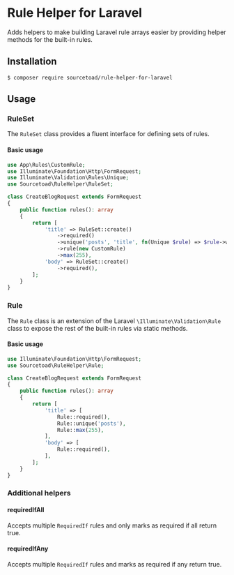 # Rule Helper for Laravel

Adds helpers to make building Laravel rule arrays easier by providing helper methods for the built-in rules.

## Installation

```shell
$ composer require sourcetoad/rule-helper-for-laravel
```

## Usage

### RuleSet

The `RuleSet` class provides a fluent interface for defining sets of rules. 

#### Basic usage

```php
use App\Rules\CustomRule;
use Illuminate\Foundation\Http\FormRequest;
use Illuminate\Validation\Rules\Unique;
use Sourcetoad\RuleHelper\RuleSet;

class CreateBlogRequest extends FormRequest
{
    public function rules(): array
    {
        return [
            'title' => RuleSet::create()
                ->required()
                ->unique('posts', 'title', fn(Unique $rule) => $rule->withoutTrashed())
                ->rule(new CustomRule)
                ->max(255),
            'body' => RuleSet::create()
                ->required(),
        ];
    }
}
```

### Rule

The `Rule` class is an extension of the Laravel `\Illuminate\Validation\Rule` class to expose the rest of the built-in
rules via static methods.

#### Basic usage

```php
use Illuminate\Foundation\Http\FormRequest;
use Sourcetoad\RuleHelper\Rule;

class CreateBlogRequest extends FormRequest
{
    public function rules(): array
    {
        return [
            'title' => [
                Rule::required(),
                Rule::unique('posts'),
                Rule::max(255),
            ],
            'body' => [
                Rule::required(),
            ],
        ];
    }
}
```

### Additional helpers

#### requiredIfAll

Accepts multiple `RequiredIf` rules and only marks as required if all return true.

#### requiredIfAny

Accepts multiple `RequiredIf` rules and marks as required if any return true.
